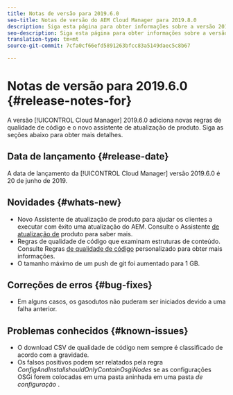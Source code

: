 ```yaml
---
title: Notas de versão para 2019.6.0
seo-title: Notas de versão do AEM Cloud Manager para 2019.8.0
description: Siga esta página para obter informações sobre a versão 2019.6.0 do Cloud Manager.
seo-description: Siga esta página para obter informações sobre a versão 2019.6.0 do AEM Cloud Manager.
translation-type: tm+mt
source-git-commit: 7cfa0cf66efd5891263bfcc83a5149daec5c8b67

---
```


# Notas de versão para 2019.6.0 {#release-notes-for}

A versão [!UICONTROL Cloud Manager] 2019.6.0 adiciona novas regras de qualidade de código e o novo assistente de atualização de produto. Siga as seções abaixo para obter mais detalhes.

## Data de lançamento {#release-date}

A data de lançamento da [!UICONTROL Cloud Manager] versão 2019.6.0 é 20 de junho de 2019.

## Novidades {#whats-new}

* Novo Assistente de atualização de produto para ajudar os clientes a executar com êxito uma atualização do AEM. Consulte o Assistente [de atualização de](overview-productupdate-wizard.md) produto para saber mais.
* Regras de qualidade de código que examinam estruturas de conteúdo. Consulte Regras [de qualidade de código](custom-code-quality-rules.md) personalizado para obter mais informações.
* O tamanho máximo de um push de git foi aumentado para 1 GB.

## Correções de erros {#bug-fixes}

* Em alguns casos, os gasodutos não puderam ser iniciados devido a uma falha anterior.

## Problemas conhecidos {#known-issues}

* O download CSV de qualidade de código nem sempre é classificado de acordo com a gravidade.
* Os falsos positivos podem ser relatados pela regra *ConfigAndInstallshouldOnlyContainOsgiNodes* se as configurações OSGi forem colocadas em uma pasta aninhada em uma pasta *de configuração* .